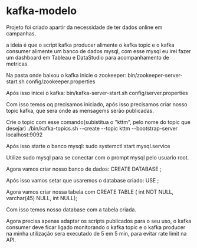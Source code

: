 # kafka-modelo

Projeto foi criado apartir da necessidade de ter dados online em campanhas. 

a ideia é que o script kafka producer alimente o kafka topic e o kafka consumer alimente um banco de dados mysql, com esse mysql eu irei fazer um dashboard em Tableau e DataStudio para acompanhamento de metricas.

Na pasta onde baixou o kafka inicie o zookeeper: bin/zookeeper-server-start.sh config/zookeeper.properties

Após isso inicei o kafka: bin/kafka-server-start.sh config/server.properties

Com isso temos oq precisamos iniciado, após isso precisamos criar nosso topic kafka, que sera onde as mensagems serão publicadas. 

Crie o topic com esse comando(subistitua o "kttm", pelo nome do topic que desejar) ./bin/kafka-topics.sh --create --topic kttm --bootstrap-server localhost:9092

Após isso starte o banco mysql: sudo systemctl start mysql.service

Utilize sudo mysql para se conectar com o prompt mysql pelo usuario root. 

Agora vamos criar nosso banco de dados: CREATE DATABASE <namedatabase>;

Após isso vamos setar que usaremos o database criado: USE <namedatabase>;

Agora vamos criar nossa tabela com CREATE TABLE <nametable> (<coluna1> int NOT NULL,<coluna2> varchar(45) NULL,<coluna3> int NULL);

Com isso temos nosso database com a tabela criada. 

Agora precisa apenas adaptar os scripts publicados para o seu uso, o kafka consumer deve ficar ligado monitorando o kafka topic e o kafka producer na minha utilização sera executado de 5 em 5 min, para evitar rate limit na API. 

